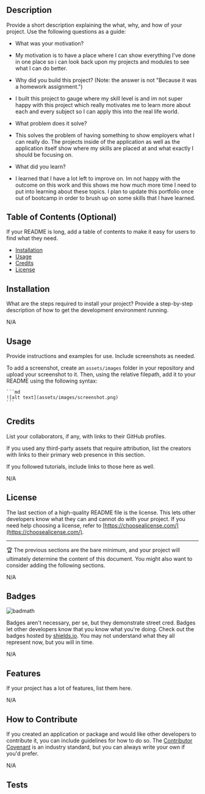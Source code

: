 # <NewPortfolio>

## Description

Provide a short description explaining the what, why, and how of your project. Use the following questions as a guide:

- What was your motivation?

- My motivation is to have a place where I can show everything I've done in one place so i can look back upon my projects and modules to see what I can do better.

- Why did you build this project? (Note: the answer is not "Because it was a homework assignment.")

- I built this project to gauge where my skill level is and im not super happy with this project which really motivates me to learn more about each and every subject so I can apply this into the real life world.

- What problem does it solve?

- This solves the problem of having something to show employers what I can really do. The projects inside of the application as well as the application itself show where my skills are placed at and what exactly I should be focusing on.

- What did you learn?

- I learned that I have a lot left to improve on. Im not happy with the outcome on this work and this shows me how much more time I need to put into learning about these topics. I plan to update this portfolio once out of bootcamp in order to brush up on some skills that I have learned.


## Table of Contents (Optional)

If your README is long, add a table of contents to make it easy for users to find what they need.

- [Installation](#installation)
- [Usage](#usage)
- [Credits](#credits)
- [License](#license)

## Installation

What are the steps required to install your project? Provide a step-by-step description of how to get the development environment running.

N/A

## Usage

Provide instructions and examples for use. Include screenshots as needed.

To add a screenshot, create an `assets/images` folder in your repository and upload your screenshot to it. Then, using the relative filepath, add it to your README using the following syntax:

    ```md
    ![alt text](assets/images/screenshot.png)
    ```

## Credits

List your collaborators, if any, with links to their GitHub profiles.

If you used any third-party assets that require attribution, list the creators with links to their primary web presence in this section.

If you followed tutorials, include links to those here as well.

N/A

## License

The last section of a high-quality README file is the license. This lets other developers know what they can and cannot do with your project. If you need help choosing a license, refer to [https://choosealicense.com/](https://choosealicense.com/).

---

🏆 The previous sections are the bare minimum, and your project will ultimately determine the content of this document. You might also want to consider adding the following sections.

N/A

## Badges

![badmath](https://img.shields.io/github/languages/top/lernantino/badmath)

Badges aren't necessary, per se, but they demonstrate street cred. Badges let other developers know that you know what you're doing. Check out the badges hosted by [shields.io](https://shields.io/). You may not understand what they all represent now, but you will in time.

N/A

## Features

If your project has a lot of features, list them here.

N/A

## How to Contribute

If you created an application or package and would like other developers to contribute it, you can include guidelines for how to do so. The [Contributor Covenant](https://www.contributor-covenant.org/) is an industry standard, but you can always write your own if you'd prefer.

N/A

## Tests
